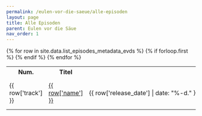 ```yaml
---
permalink: /eulen-vor-die-saeue/alle-episoden
layout: page
title: Alle Episoden
parent: Eulen vor die Säue
nav_order: 1
---
```


<table>
  {% for row in site.data.list_episodes_metadata_evds %}
    {% if forloop.first %}
    <tr>
        <th>Num.</th>
        <th>Titel</th>
        <th>Datum</th>
        <th>Länge in Minuten</th>
    </tr>
    {% endif %}
    <tr>
    <td markdown="span">{{ row['track'] }}</td>
    <td markdown="span"><a href="{{ row['spotify_url'] }}">{{ row['name'] }}</a></td>
    <td markdown="span" style="white-space: nowrap;overflow: hidden;text-overflow:ellipsis;">
                  {{ row['release_date'] | date: "%-d." }}{% assign month = row['release_date'] | date: '%-m' %}
              {% case month %}
                {% when '1' %}Jan.
                {% when '2' %}Feb.
                {% when '3' %}März
                {% when '4' %}April
                {% when '5' %}Mai
                {% when '6' %}Juni
                {% when '7' %}Juli
                {% when '8' %}Aug.
                {% when '9' %}Sep.
                {% when '10' %}Okt.
                {% when '11' %}Nov.
                {% when '12' %}Dez.
              {% endcase %}{{ row['release_date'] | date: "%Y" }}
    </td>
    <td markdown="span">{{ row['duration_sec'] | divided_by: 60.00 | round }}</td>
    </tr>
  {% endfor %}
</table>
